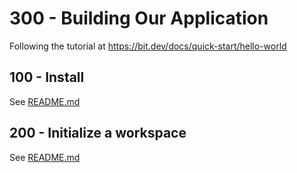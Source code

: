 # 300 - Building Our Application

Following the tutorial at https://bit.dev/docs/quick-start/hello-world

## 100 - Install

See [README.md](./100/README.md)

## 200 - Initialize a workspace

See [README.md](./200/README.md)
